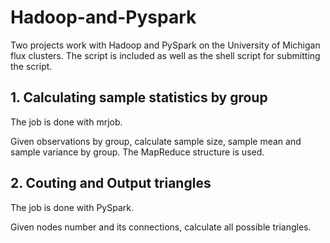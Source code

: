 # Hadoop-and-Pyspark
Two projects work with Hadoop and PySpark on the University of Michigan flux clusters. The script is included as well as the shell script for submitting the script.  

## 1. Calculating sample statistics by group 
The job is done with mrjob.      

Given observations by group, calculate sample size, sample mean and sample variance by group. The MapReduce structure is used. 

## 2. Couting and Output triangles
The job is done with PySpark. 

Given nodes number and its connections, calculate all possible triangles. 
